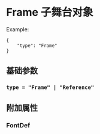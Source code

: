 # Frame 子舞台对象
Example:
````
{
    "type": "Frame"
}
````

## 基础参数 

### `type = "Frame" | "Reference"`


## 附加属性

### FontDef

### 
